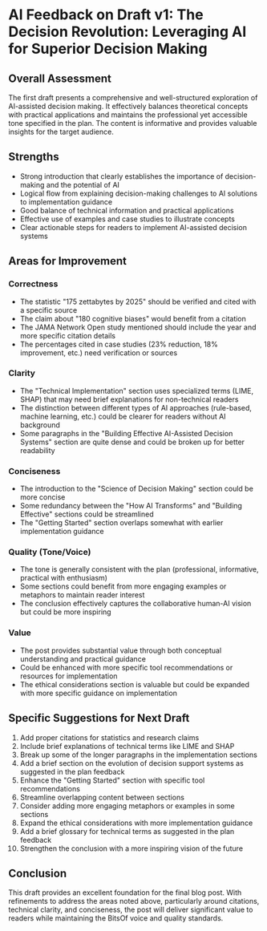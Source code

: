 # AI Feedback on Draft v1: The Decision Revolution: Leveraging AI for Superior Decision Making

## Overall Assessment
The first draft presents a comprehensive and well-structured exploration of AI-assisted decision making. It effectively balances theoretical concepts with practical applications and maintains the professional yet accessible tone specified in the plan. The content is informative and provides valuable insights for the target audience.

## Strengths
- Strong introduction that clearly establishes the importance of decision-making and the potential of AI
- Logical flow from explaining decision-making challenges to AI solutions to implementation guidance
- Good balance of technical information and practical applications
- Effective use of examples and case studies to illustrate concepts
- Clear actionable steps for readers to implement AI-assisted decision systems

## Areas for Improvement

### Correctness
- The statistic "175 zettabytes by 2025" should be verified and cited with a specific source
- The claim about "180 cognitive biases" would benefit from a citation
- The JAMA Network Open study mentioned should include the year and more specific citation details
- The percentages cited in case studies (23% reduction, 18% improvement, etc.) need verification or sources

### Clarity
- The "Technical Implementation" section uses specialized terms (LIME, SHAP) that may need brief explanations for non-technical readers
- The distinction between different types of AI approaches (rule-based, machine learning, etc.) could be clearer for readers without AI background
- Some paragraphs in the "Building Effective AI-Assisted Decision Systems" section are quite dense and could be broken up for better readability

### Conciseness
- The introduction to the "Science of Decision Making" section could be more concise
- Some redundancy between the "How AI Transforms" and "Building Effective" sections could be streamlined
- The "Getting Started" section overlaps somewhat with earlier implementation guidance

### Quality (Tone/Voice)
- The tone is generally consistent with the plan (professional, informative, practical with enthusiasm)
- Some sections could benefit from more engaging examples or metaphors to maintain reader interest
- The conclusion effectively captures the collaborative human-AI vision but could be more inspiring

### Value
- The post provides substantial value through both conceptual understanding and practical guidance
- Could be enhanced with more specific tool recommendations or resources for implementation
- The ethical considerations section is valuable but could be expanded with more specific guidance on implementation

## Specific Suggestions for Next Draft

1. Add proper citations for statistics and research claims
2. Include brief explanations of technical terms like LIME and SHAP
3. Break up some of the longer paragraphs in the implementation sections
4. Add a brief section on the evolution of decision support systems as suggested in the plan feedback
5. Enhance the "Getting Started" section with specific tool recommendations
6. Streamline overlapping content between sections
7. Consider adding more engaging metaphors or examples in some sections
8. Expand the ethical considerations with more implementation guidance
9. Add a brief glossary for technical terms as suggested in the plan feedback
10. Strengthen the conclusion with a more inspiring vision of the future

## Conclusion
This draft provides an excellent foundation for the final blog post. With refinements to address the areas noted above, particularly around citations, technical clarity, and conciseness, the post will deliver significant value to readers while maintaining the BitsOf voice and quality standards.
